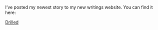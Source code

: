 I’ve posted my newest story to my new writings website. You can find it here:

[Drilled](http://writing.alexseifert.com/2009/06/17/drilled/)
